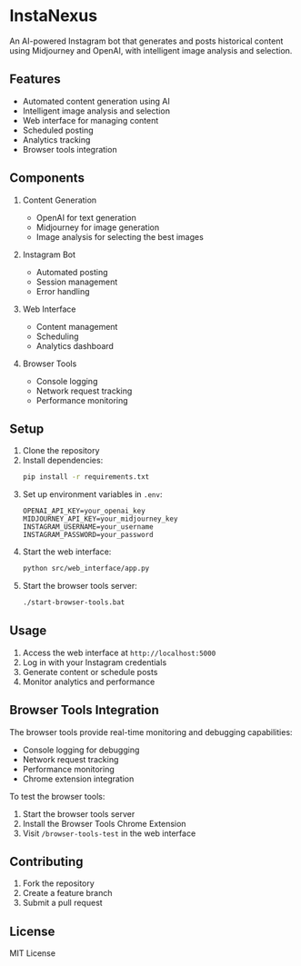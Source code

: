# InstaNexus

An AI-powered Instagram bot that generates and posts historical content using Midjourney and OpenAI, with intelligent image analysis and selection.

## Features

- Automated content generation using AI
- Intelligent image analysis and selection
- Web interface for managing content
- Scheduled posting
- Analytics tracking
- Browser tools integration

## Components

1. Content Generation
   - OpenAI for text generation
   - Midjourney for image generation
   - Image analysis for selecting the best images

2. Instagram Bot
   - Automated posting
   - Session management
   - Error handling

3. Web Interface
   - Content management
   - Scheduling
   - Analytics dashboard

4. Browser Tools
   - Console logging
   - Network request tracking
   - Performance monitoring

## Setup

1. Clone the repository
2. Install dependencies:
   ```bash
   pip install -r requirements.txt
   ```
3. Set up environment variables in `.env`:
   ```
   OPENAI_API_KEY=your_openai_key
   MIDJOURNEY_API_KEY=your_midjourney_key
   INSTAGRAM_USERNAME=your_username
   INSTAGRAM_PASSWORD=your_password
   ```
4. Start the web interface:
   ```bash
   python src/web_interface/app.py
   ```
5. Start the browser tools server:
   ```bash
   ./start-browser-tools.bat
   ```

## Usage

1. Access the web interface at `http://localhost:5000`
2. Log in with your Instagram credentials
3. Generate content or schedule posts
4. Monitor analytics and performance

## Browser Tools Integration

The browser tools provide real-time monitoring and debugging capabilities:

- Console logging for debugging
- Network request tracking
- Performance monitoring
- Chrome extension integration

To test the browser tools:
1. Start the browser tools server
2. Install the Browser Tools Chrome Extension
3. Visit `/browser-tools-test` in the web interface

## Contributing

1. Fork the repository
2. Create a feature branch
3. Submit a pull request

## License

MIT License
